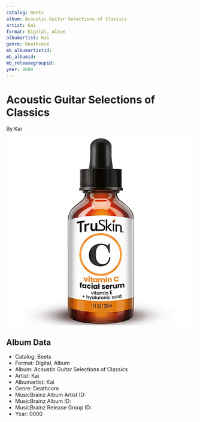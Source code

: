 ```yaml
---
catalog: Beets
album: Acoustic Guitar Selections of Classics
artist: Kai
format: Digital, Album
albumartist: Kai
genre: Deathcore
mb_albumartistid: 
mb_albumid: 
mb_releasegroupid: 
year: 0000
---
```


# Acoustic Guitar Selections of Classics

By Kai

![](../../assets/beetscovers/Kai-Acoustic_Guitar_Selections_of_Classics.jpg)

## Album Data

- Catalog: Beets
- Format: Digital, Album
- Album: Acoustic Guitar Selections of Classics
- Artist: Kai
- Albumartist: Kai
- Genre: Deathcore
- MusicBrainz Album Artist ID: 
- MusicBrainz Album ID: 
- MusicBrainz Release Group ID: 
- Year: 0000

